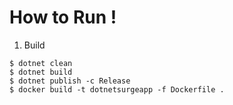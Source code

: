 How to Run !
============

1. Build
```
$ dotnet clean
$ dotnet build
$ dotnet publish -c Release
$ docker build -t dotnetsurgeapp -f Dockerfile .
```
